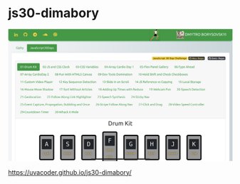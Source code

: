 # js30-dimabory

![demo](./screenshot-projectsgiphy.png)

https://uvacoder.github.io/js30-dimabory/
